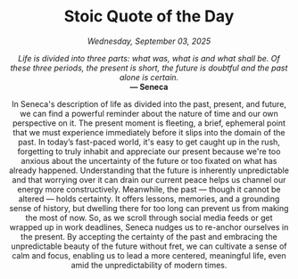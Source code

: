 <h1 align="center">Stoic Quote of the Day</h1>
<p align="center"><em><!--START_SECTION:current-date-->
Wednesday, September 03, 2025
<!--END_SECTION:current-date--></em></p>
<p align="center">
    <em><!--START_SECTION:quote-text-->
Life is divided into three parts: what was, what is and what shall be. Of these three periods, the present is short, the future is doubtful and the past alone is certain.
<!--END_SECTION:quote-text--></em><br>
    <strong>— <!--START_SECTION:quote-author-->
Seneca
<!--END_SECTION:quote-author--></strong>
</p>

<p align="center" style="max-width:600px;margin:0 auto;">
<!--START_SECTION:quote-interpretation-->
In Seneca's description of life as divided into the past, present, and future, we can find a powerful reminder about the nature of time and our own perspective on it. The present moment is fleeting, a brief, ephemeral point that we must experience immediately before it slips into the domain of the past. In today’s fast-paced world, it's easy to get caught up in the rush, forgetting to truly inhabit and appreciate our present because we're too anxious about the uncertainty of the future or too fixated on what has already happened. Understanding that the future is inherently unpredictable and that worrying over it can drain our current peace helps us channel our energy more constructively. Meanwhile, the past — though it cannot be altered — holds certainty. It offers lessons, memories, and a grounding sense of history, but dwelling there for too long can prevent us from making the most of now. So, as we scroll through social media feeds or get wrapped up in work deadlines, Seneca nudges us to re-anchor ourselves in the present. By accepting the certainty of the past and embracing the unpredictable beauty of the future without fret, we can cultivate a sense of calm and focus, enabling us to lead a more centered, meaningful life, even amid the unpredictability of modern times.
<!--END_SECTION:quote-interpretation-->
</p>
